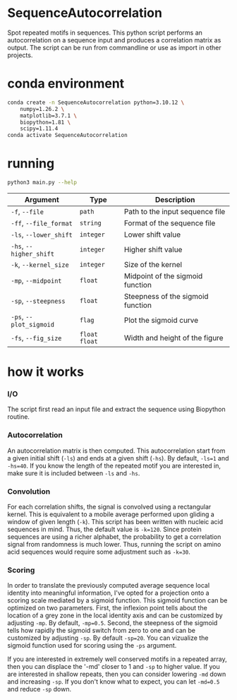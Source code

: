 # SequenceAutocorrelation
Spot repeated motifs in sequences.
This python script performs an autocorrelation on a sequence input and produces a correlation matrix as output.
The script can be run from commandline or use as import in other projects.

# conda environment

```bash
conda create -n SequenceAutocorrelation python=3.10.12 \
    numpy=1.26.2 \
    matplotlib=3.7.1 \
    biopython=1.81 \
    scipy=1.11.4
conda activate SequenceAutocorrelation
```

# running

```bash
python3 main.py --help
```
| Argument                   | Type             | Description                         |
|---------------------------|------------------|-------------------------------------|
| `-f`, `--file`            | `path`           | Path to the input sequence file     |
| `-ff`, `--file_format`    | `string`         | Format of the sequence file         |
| `-ls`, `--lower_shift`    | `integer`        | Lower shift value                   |
| `-hs`, `--higher_shift`   | `integer`        | Higher shift value                  |
| `-k`, `--kernel_size`     | `integer`        | Size of the kernel                  |
| `-mp`, `--midpoint`       | `float`          | Midpoint of the sigmoid function    |
| `-sp`, `--steepness`      | `float`          | Steepness of the sigmoid function   |
| `-ps`, `--plot_sigmoid`   | `flag`           | Plot the sigmoid curve              |
| `-fs`, `--fig_size`       | `float float`    | Width and height of the figure      |


# how it works

### I/O
The script first read an input file and extract the sequence using Biopython routine.

### Autocorrelation
An autocorrelation matrix is then computed. 
This autocorrelation start from a given initial shift (`-ls`) and ends at a given shift (`-hs`). 
By default, `-ls=1` and `-hs=40`. 
If you know the length of the repeated motif you are interested in, make sure it is included between `-ls` and `-hs`.

### Convolution
For each correlation shifts, the signal is convolved using a rectangular kernel.
This is equivalent to a mobile average performed upon gliding a window of given length (`-k`).
This script has been written with nucleic acid sequences in mind. Thus, the default value is `-k=120`.
Since protein sequences are using a richer alphabet, the probability to get a correlation signal from randomness is much lower.
Thus, running the script on amino acid sequences would require some adjustment such as `-k=30`.

### Scoring
In order to translate the previously computed average sequence local identity into meaningful information, I've opted for a projection onto a scoring scale mediated by a sigmoid function.
This sigmoid function can be optimized on two parameters. First, the inflexion point tells about the location of a grey zone in the local identity axis and can be customized by adjusting `-mp`. By default, `-mp=0.5`. Second, the steepness of the sigmoid tells how rapidly the sigmoid switch from zero to one and can be customized by adjusting `-sp`. By default `-sp=20`. You can vizualize the sigmoid function used for scoring using the `-ps` argument.

If you are interested in extremely well conserved motifs in a repeated array, then you can displace the '-md' closer to 1 and `-sp` to higher value.
If you are interested in shallow repeats, then you can consider lowering `-md` down and increasing `-sp`.
If you don't know what to expect, you can let `-md=0.5` and reduce `-sp` down.
